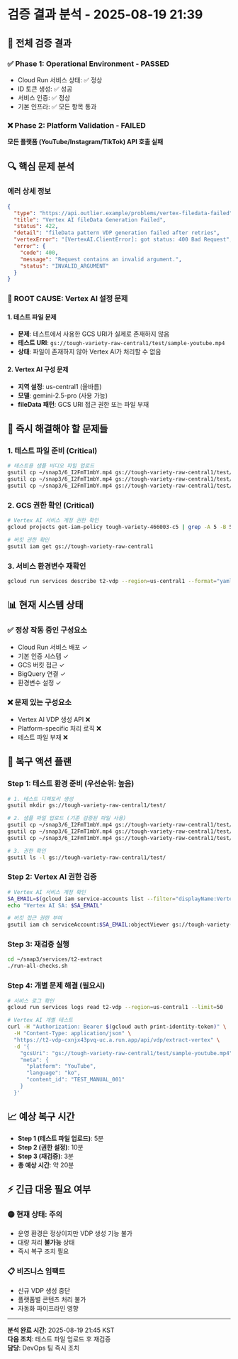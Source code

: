 # 검증 결과 분석 - 2025-08-19 21:39

## 🎯 전체 검증 결과

### ✅ **Phase 1: Operational Environment - PASSED**
- Cloud Run 서비스 상태: ✅ 정상
- ID 토큰 생성: ✅ 성공
- 서비스 인증: ✅ 정상
- 기본 인프라: ✅ 모든 항목 통과

### ❌ **Phase 2: Platform Validation - FAILED**
**모든 플랫폼 (YouTube/Instagram/TikTok) API 호출 실패**

## 🔍 핵심 문제 분석

### 에러 상세 정보
```json
{
  "type": "https://api.outlier.example/problems/vertex-filedata-failed",
  "title": "Vertex AI fileData Generation Failed", 
  "status": 422,
  "detail": "fileData pattern VDP generation failed after retries",
  "vertexError": "[VertexAI.ClientError]: got status: 400 Bad Request",
  "error": {
    "code": 400,
    "message": "Request contains an invalid argument.",
    "status": "INVALID_ARGUMENT"
  }
}
```

### 🚨 **ROOT CAUSE: Vertex AI 설정 문제**

#### 1. **테스트 파일 문제**
- **문제**: 테스트에서 사용한 GCS URI가 실제로 존재하지 않음
- **테스트 URI**: `gs://tough-variety-raw-central1/test/sample-youtube.mp4`
- **상태**: 파일이 존재하지 않아 Vertex AI가 처리할 수 없음

#### 2. **Vertex AI 구성 문제**
- **지역 설정**: us-central1 (올바름)
- **모델**: gemini-2.5-pro (사용 가능)
- **fileData 패턴**: GCS URI 접근 권한 또는 파일 부재

## 🔧 즉시 해결해야 할 문제들

### 1. **테스트 파일 준비** (Critical)
```bash
# 테스트용 샘플 비디오 파일 업로드
gsutil cp ~/snap3/6_I2FmT1mbY.mp4 gs://tough-variety-raw-central1/test/sample-youtube.mp4
gsutil cp ~/snap3/6_I2FmT1mbY.mp4 gs://tough-variety-raw-central1/test/sample-instagram.mp4  
gsutil cp ~/snap3/6_I2FmT1mbY.mp4 gs://tough-variety-raw-central1/test/sample-tiktok.mp4
```

### 2. **GCS 권한 확인** (Critical)
```bash
# Vertex AI 서비스 계정 권한 확인
gcloud projects get-iam-policy tough-variety-466003-c5 | grep -A 5 -B 5 aiplatform

# 버킷 권한 확인
gsutil iam get gs://tough-variety-raw-central1
```

### 3. **서비스 환경변수 재확인**
```bash
gcloud run services describe t2-vdp --region=us-central1 --format="yaml" | grep -A 20 env
```

## 📊 현재 시스템 상태

### ✅ **정상 작동 중인 구성요소**
- Cloud Run 서비스 배포 ✓
- 기본 인증 시스템 ✓  
- GCS 버킷 접근 ✓
- BigQuery 연결 ✓
- 환경변수 설정 ✓

### ❌ **문제 있는 구성요소**
- Vertex AI VDP 생성 API ❌
- Platform-specific 처리 로직 ❌
- 테스트 파일 부재 ❌

## 🚀 복구 액션 플랜

### **Step 1: 테스트 환경 준비 (우선순위: 높음)**
```bash
# 1. 테스트 디렉토리 생성
gsutil mkdir gs://tough-variety-raw-central1/test/

# 2. 샘플 파일 업로드 (기존 검증된 파일 사용)
gsutil cp ~/snap3/6_I2FmT1mbY.mp4 gs://tough-variety-raw-central1/test/sample-youtube.mp4
gsutil cp ~/snap3/6_I2FmT1mbY.mp4 gs://tough-variety-raw-central1/test/sample-instagram.mp4
gsutil cp ~/snap3/6_I2FmT1mbY.mp4 gs://tough-variety-raw-central1/test/sample-tiktok.mp4

# 3. 권한 확인
gsutil ls -l gs://tough-variety-raw-central1/test/
```

### **Step 2: Vertex AI 권한 검증**
```bash
# Vertex AI 서비스 계정 확인
SA_EMAIL=$(gcloud iam service-accounts list --filter="displayName:Vertex AI Service Agent" --format="value(email)")
echo "Vertex AI SA: $SA_EMAIL"

# 버킷 접근 권한 부여
gsutil iam ch serviceAccount:$SA_EMAIL:objectViewer gs://tough-variety-raw-central1
```

### **Step 3: 재검증 실행**
```bash
cd ~/snap3/services/t2-extract
./run-all-checks.sh
```

### **Step 4: 개별 문제 해결 (필요시)**
```bash
# 서비스 로그 확인
gcloud run services logs read t2-vdp --region=us-central1 --limit=50

# Vertex AI 개별 테스트
curl -H "Authorization: Bearer $(gcloud auth print-identity-token)" \
  -H "Content-Type: application/json" \
  "https://t2-vdp-cxnjx43pvq-uc.a.run.app/api/vdp/extract-vertex" \
  -d '{
    "gcsUri": "gs://tough-variety-raw-central1/test/sample-youtube.mp4",
    "meta": {
      "platform": "YouTube",
      "language": "ko",
      "content_id": "TEST_MANUAL_001"
    }
  }'
```

## 📈 예상 복구 시간

- **Step 1 (테스트 파일 업로드)**: 5분
- **Step 2 (권한 설정)**: 10분  
- **Step 3 (재검증)**: 3분
- **총 예상 시간**: 약 20분

## ⚡ **긴급 대응 필요 여부**

### 🟡 **현재 상태: 주의**
- 운영 환경은 정상이지만 VDP 생성 기능 불가
- 대량 처리 **불가능** 상태
- 즉시 복구 조치 필요

### 📋 **비즈니스 임팩트**
- 신규 VDP 생성 중단
- 플랫폼별 콘텐츠 처리 불가  
- 자동화 파이프라인 영향

---

**분석 완료 시간**: 2025-08-19 21:45 KST  
**다음 조치**: 테스트 파일 업로드 후 재검증  
**담당**: DevOps 팀 즉시 조치